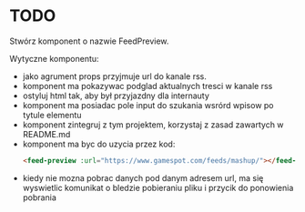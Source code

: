 
# TODO

Stwórz komponent o nazwie FeedPreview.

Wytyczne komponentu:
- jako agrument props przyjmuje url do kanale rss.
- komponent ma pokazywac podglad aktualnych tresci w kanale rss
- ostyluj html tak, aby był przyjazdny dla internauty
- komponent ma posiadac pole input do szukania wsrórd wpisow po tytule elementu
- komponent zintegruj z tym projektem, korzystaj z zasad zawartych w README.md
- komponent ma byc do uzycia przez kod: 
    ```html
    <feed-preview :url="https://www.gamespot.com/feeds/mashup/"></feed-preview>
    ```
- kiedy nie mozna pobrac danych pod danym adresem url,
  ma się wyswietlic komunikat o bledzie pobieraniu pliku i przycik do ponowienia pobrania
